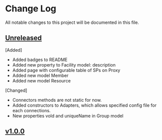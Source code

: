 # Change Log
All notable changes to this project will be documented in this file.
 
 ## [Unreleased]
 [Added]
 - Added badges to README
 - Added new property to Facility model: description
 - Added page with configurable table of SPs on Proxy
 - Added new model Member
 - Added new model Resource
 
[Changed]
- Connectors methods are not static for now.
- Added constructors to Adapters, which allows specified config file for each connections.
- New properties voId and uniqueName in Group model
 
 ## [v1.0.0]

 [Unreleased]: https://github.com/CESNET/perun-simplesamlphp-module/tree/master
 [v1.0.0]: https://github.com/CESNET/perun-simplesamlphp-module/tree/v1.0.0
